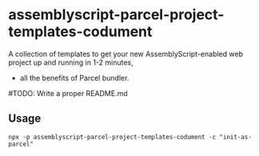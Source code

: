 # assemblyscript-parcel-project-templates-codument

A collection of templates to get your new AssemblyScript-enabled web project up and running in 1-2 minutes, 
+ all the benefits of Parcel bundler.


#TODO:
Write a proper README.md


## Usage
```shell
npx -p assemblyscript-parcel-project-templates-codument -c "init-as-parcel"
```
